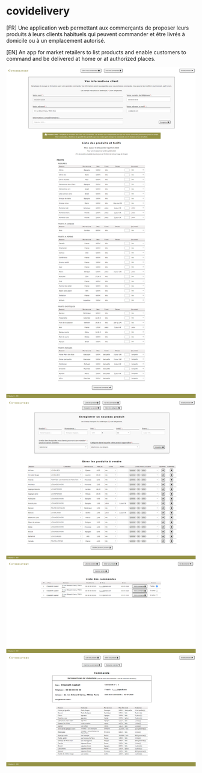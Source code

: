 # covidelivery

[FR] Une application web permettant aux commerçants de proposer leurs produits à leurs clients habituels qui peuvent commander et être livrés à domicile ou à un emplacement autorisé.

[EN] An app for market retailers to list products and enable customers to command and be delivered at home or at authorized places.

<img src="./public/screenshots/covideliv1.png" alt="Covidelivery - Page client" />
<img src="./public/screenshots/covideliv3.png" alt="Covidelivery - Page commerçant (gestion des produits)" />
<img src="./public/screenshots/covideliv4.png" alt="Covidelivery - Page commerçant (gestion des commandes, liste)" />
<img src="./public/screenshots/covideliv5.png" alt="Covidelivery - Page commerçant (gestion des commandes)" />
